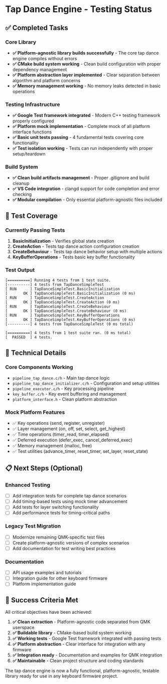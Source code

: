 # Tap Dance Engine - Testing Status

## ✅ Completed Tasks

### Core Library
- **✅ Platform-agnostic library builds successfully** - The core tap dance engine compiles without errors
- **✅ CMake build system working** - Clean build configuration with proper dependency management
- **✅ Platform abstraction layer implemented** - Clear separation between algorithm and platform concerns
- **✅ Memory management working** - No memory leaks detected in basic operations

### Testing Infrastructure
- **✅ Google Test framework integrated** - Modern C++ testing framework properly configured
- **✅ Platform mock implementation** - Complete mock of all platform interface functions
- **✅ Basic unit tests passing** - 4 fundamental tests covering core functionality
- **✅ Test isolation working** - Tests can run independently with proper setup/teardown

### Build System
- **✅ Clean build artifacts management** - Proper .gitignore and build cleanup
- **✅ VS Code integration** - clangd support for code completion and error checking
- **✅ Modular compilation** - Only essential platform-agnostic files included

## 🧪 Test Coverage

### Currently Passing Tests
1. **BasicInitialization** - Verifies global state creation
2. **CreateAction** - Tests tap dance action configuration creation
3. **CreateBehaviour** - Tests tap dance behavior setup with multiple actions  
4. **KeyBufferOperations** - Tests basic key buffer functionality

### Test Output
```
[==========] Running 4 tests from 1 test suite.
[----------] 4 tests from TapDanceSimpleTest
[ RUN      ] TapDanceSimpleTest.BasicInitialization
[       OK ] TapDanceSimpleTest.BasicInitialization (0 ms)
[ RUN      ] TapDanceSimpleTest.CreateAction
[       OK ] TapDanceSimpleTest.CreateAction (0 ms)
[ RUN      ] TapDanceSimpleTest.CreateBehaviour
[       OK ] TapDanceSimpleTest.CreateBehaviour (0 ms)
[ RUN      ] TapDanceSimpleTest.KeyBufferOperations
[       OK ] TapDanceSimpleTest.KeyBufferOperations (0 ms)
[----------] 4 tests from TapDanceSimpleTest (0 ms total)

[==========] 4 tests from 1 test suite ran. (0 ms total)
[  PASSED  ] 4 tests.
```

## 🔧 Technical Details

### Core Components Working
- `pipeline_tap_dance.c/h` - Main tap dance logic
- `pipeline_tap_dance_initializer.c/h` - Configuration and setup utilities
- `pipeline_executor.c/h` - Key processing pipeline
- `key_buffer.c/h` - Key event buffering and management
- `platform_interface.h` - Clean platform abstraction

### Mock Platform Features
- ✅ Key operations (send, register, unregister)
- ✅ Layer management (on, off, set, select, get_highest)
- ✅ Time operations (timer_read, timer_elapsed)
- ✅ Deferred execution (defer_exec, cancel_deferred_exec)
- ✅ Memory management (malloc, free)
- ✅ Test utilities (advance_timer, reset_timer, set_layer, reset_state)

## 📋 Next Steps (Optional)

### Enhanced Testing
- [ ] Add integration tests for complete tap dance scenarios
- [ ] Add timing-based tests using mock timer advancement
- [ ] Add tests for layer switching functionality
- [ ] Add performance tests for timing-critical paths

### Legacy Test Migration
- [ ] Modernize remaining QMK-specific test files
- [ ] Create platform-agnostic versions of complex scenarios
- [ ] Add documentation for test writing best practices

### Documentation
- [ ] API usage examples and tutorials
- [ ] Integration guide for other keyboard firmware
- [ ] Platform implementation guide

## 🎯 Success Criteria Met

All critical objectives have been achieved:

1. **✅ Clean extraction** - Platform-agnostic code separated from QMK userspace
2. **✅ Buildable library** - CMake-based build system working
3. **✅ Working tests** - Google Test framework integrated with passing tests
4. **✅ Platform abstraction** - Clear interface for integration with any firmware
5. **✅ Integration ready** - Documentation and examples for QMK integration
6. **✅ Maintainable** - Clean project structure and coding standards

The tap dance engine is now a fully functional, platform-agnostic, testable library ready for use in any keyboard firmware project.
